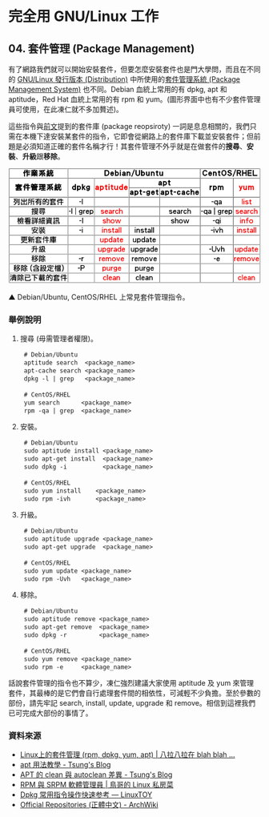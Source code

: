 # 完全用 GNU/Linux 工作
 
## 04. 套件管理 (Package Management)

有了網路我們就可以開始安裝套件，但要怎麼安裝套件也是門大學問，而且在不同的 [GNU/Linux 發行版本 (Distribution)](http://zh.wikipedia.org/wiki/Linux%E5%8F%91%E8%A1%8C%E7%89%88) 中所使用的[套件管理系統 (Package Management System)](http://en.wikipedia.org/wiki/Package_management_system) 也不同。Debian 血統上常用的有 dpkg, apt 和 aptitude，Red Hat 血統上常用的有 rpm 和 yum。(圖形界面中也有不少套件管理員可使用，在此凍仁就不多加贅述)。

這些指令與[前文](03.network-setting.md)提到的套件庫 (package reopsiroty) 一詞是息息相關的，我們只需在本機下達安裝某套件的指令，它即會從網路上的套件庫下載並安裝套件；但前題是必須知道正確的套件名稱才行！其套件管理不外乎就是在做套件的**搜尋**、**安裝**、**升級**跟**移除**。

<!--
<table cols="7" cellspacing="0" border="1"> <colgroup ></colgroup> <colgroup ></colgroup> <colgroup span="2" ></colgroup> <colgroup ></colgroup> <colgroup ></colgroup> <colgroup ></colgroup>
	<tbody>
		<tr>
			<th align="CENTER" valign="MIDDLE">作業系統</th>
			<th colspan="4" align="CENTER" valign="MIDDLE">Debian/Ubuntu</th>
			<th colspan="2" align="CENTER" valign="MIDDLE">CentOS/RHEL</th>
		</tr>
		<tr>
			<th rowspan="2" align="CENTER" valign="MIDDLE">套件管理系統</th>
			<th rowspan="2" align="CENTER" valign="MIDDLE">dpkg</th>
			<th rowspan="2" align="CENTER" valign="MIDDLE"><font color="#ff0000">aptitude</font></th>
			<th colspan="2" align="CENTER" valign="MIDDLE">apt</th>
			<th rowspan="2" align="CENTER" valign="MIDDLE">rpm</th>
			<th rowspan="2" align="CENTER" valign="MIDDLE"><font color="#ff0000">yum</font></th>
		</tr>
		<tr>
			<th align="CENTER" valign="MIDDLE">apt-get</th>
			<th align="CENTER" valign="MIDDLE">apt-cache</th>
		</tr>
		<tr>
			<td align="CENTER" valign="MIDDLE">列出所有的套件</td>
			<td align="CENTER" valign="MIDDLE">-l</td>
			<td align="CENTER" valign="MIDDLE"><br /></td>
			<td align="CENTER" valign="MIDDLE"><br /></td>
			<td align="CENTER" valign="MIDDLE"><br /></td>
			<td align="CENTER" valign="MIDDLE">-qa</td>
			<td align="CENTER" valign="MIDDLE"><font color="#ff0000">list</font></td>
		</tr>
		<tr>
			<td align="CENTER" valign="MIDDLE">搜尋</td>
			<td align="CENTER" valign="MIDDLE">-l | grep</td>
			<td align="CENTER" valign="MIDDLE"><font color="#ff0000">search</font></td>
			<td align="CENTER" valign="MIDDLE"><br /></td>
			<td align="CENTER" valign="MIDDLE">search</td>
			<td align="CENTER" valign="MIDDLE">-qa | grep</td>
			<td align="CENTER" valign="MIDDLE"><font color="#ff0000">search</font></td>
		</tr>
		<tr>
			<td align="CENTER" valign="MIDDLE">檢看詳細資訊</td>
			<td align="CENTER" valign="MIDDLE">-I</td>
			<td align="CENTER" valign="MIDDLE"><font color="#ff0000">show</font></td>
			<td align="CENTER" valign="MIDDLE"><br /></td>
			<td align="CENTER" valign="MIDDLE">show</td>
			<td align="CENTER" valign="MIDDLE">-qi</td>
			<td align="CENTER" valign="MIDDLE"><font color="#ff0000">info</font></td>
		</tr>
		<tr>
			<td align="CENTER" valign="MIDDLE">安裝</td>
			<td align="CENTER" valign="MIDDLE">-i</td>
			<td align="CENTER" valign="MIDDLE"><font color="#ff0000">install</font></td>
			<td align="CENTER" valign="MIDDLE">install</td>
			<td align="CENTER" valign="MIDDLE"><br /></td>
			<td align="CENTER" valign="MIDDLE">-ivh</td>
			<td align="CENTER" valign="MIDDLE"><font color="#ff0000">install</font></td>
		</tr>
		<tr>
			<td align="CENTER" valign="MIDDLE">更新套件庫</td>
			<td align="CENTER" valign="MIDDLE"><br /></td>
			<td align="CENTER" valign="MIDDLE"><font color="#ff0000">update</font></td>
			<td align="CENTER" valign="MIDDLE">update</td>
			<td align="CENTER" valign="MIDDLE"><br /></td>
			<td align="CENTER" valign="MIDDLE"><br /></td>
			<td align="CENTER" valign="MIDDLE"><br /></td>
		</tr>
		<tr>
			<td align="CENTER" valign="MIDDLE">升級</td>
			<td align="CENTER" valign="MIDDLE"><br /></td>
			<td align="CENTER" valign="MIDDLE"><font color="#ff0000">upgrade</font></td>
			<td align="CENTER" valign="MIDDLE">upgrade</td>
			<td align="CENTER" valign="MIDDLE"><br /></td>
			<td align="CENTER" valign="MIDDLE">-Uvh</td>
			<td align="CENTER" valign="MIDDLE"><font color="#ff0000">update</font></td>
		</tr>
		<tr>
			<td align="CENTER" valign="MIDDLE">移除</td>
			<td align="CENTER" valign="MIDDLE">-r</td>
			<td align="CENTER" valign="MIDDLE"><font color="#ff0000">remove</font></td>
			<td align="CENTER" valign="MIDDLE">remove</td>
			<td align="CENTER" valign="MIDDLE"><br /></td>
			<td align="CENTER" valign="MIDDLE">-e</td>
			<td align="CENTER" valign="MIDDLE"><font color="#ff0000">remove</font></td>
		</tr>
		<tr>
			<td align="CENTER" valign="MIDDLE">移除 (含設定檔)</td>
			<td align="CENTER" valign="MIDDLE">-P</td>
			<td align="CENTER" valign="MIDDLE"><font color="#ff0000">purge</font></td>
			<td align="CENTER" valign="MIDDLE">purge</td>
			<td align="CENTER" valign="MIDDLE"><br /></td>
			<td align="CENTER" valign="MIDDLE"><br /></td>
			<td align="CENTER" valign="MIDDLE"><br /></td>
		</tr>
		<tr>
			<td align="CENTER" valign="MIDDLE">清除已下載的套件</td>
			<td align="CENTER" valign="MIDDLE"><br /></td>
			<td align="CENTER" valign="MIDDLE"><font color="#ff0000">clean</font></td>
			<td align="CENTER" valign="MIDDLE">clean</td>
			<td align="CENTER" valign="MIDDLE"><br /></td>
			<td align="CENTER" valign="MIDDLE"><br /></td>
			<td align="CENTER" valign="MIDDLE"><font color="#ff0000">clean</font></td>
		</tr>
	</tbody>
</table>
-->

![2013-09-21-pms.png](imgs/2013-09-21-pms.png "2013-09-21-pms.png")

▲ Debian/Ubuntu, CentOS/RHEL 上常見套件管理指令。

### 舉例說明

1. 搜尋 (毋需管理者權限)。

	    # Debian/Ubuntu
	    aptitude search  <package_name>
	    apt-cache search <package_name>
	    dpkg -l | grep   <package_name>

	    # CentOS/RHEL
	    yum search		<package_name>
	    rpm -qa | grep	<package_name>

2. 安裝。

	    # Debian/Ubuntu
	    sudo aptitude install <package_name>
	    sudo apt-get install  <package_name>
	    sudo dpkg -i		  <package_name>

	    # CentOS/RHEL
	    sudo yum install	<package_name>
	    sudo rpm -ivh		<package_name>

3. 升級。

	    # Debian/Ubuntu
	    sudo aptitude upgrade <package_name>
	    sudo apt-get upgrade  <package_name>

	    # CentOS/RHEL
	    sudo yum update	<package_name>
	    sudo rpm -Uvh	<package_name>

4. 移除。

        # Debian/Ubuntu
	    sudo aptitude remove <package_name>
	    sudo apt-get remove	 <package_name>
	    sudo dpkg -r		 <package_name>

	    # CentOS/RHEL
	    sudo yum remove	<package_name>
	    sudo rpm -e		<package_name>

話說套件管理的指令也不算少，凍仁強烈建議大家使用 aptitude 及 yum 來管理套件，其最棒的是它們會自行處理套件間的相依性，可減輕不少負擔。至於參數的部份，請先牢記 search, install, update, upgrade 和 remove。相信到這裡我們已可完成大部份的事情了。

### 資料來源

- [Linux上的套件管理 (rpm, dpkg, yum, apt) | 八拉八拉在 blah blah ...](http://blog.roodo.com/schonrosemary/archives/4362693.html)
- [apt 用法教學 - Tsung's Blog](http://blog.longwin.com.tw/2005/05/use_apt/)
- [APT 的 clean 與 autoclean 差異 - Tsung's Blog](http://blog.longwin.com.tw/2012/05/apt-clean-autoclean-diff-2012/)
- [RPM 與 SRPM 軟體管理員 | 鳥哥的 Linux 私房菜](http://linux.vbird.org/linux_basic/0520rpm_and_srpm.php)
- [Dpkg 常用指令操作快速参考 — LinuxTOY](http://linuxtoy.org/archives/dpkg_reference.html)
- [Official Repositories (正體中文) - ArchWiki](https://wiki.archlinux.org/index.php/Official_Repositories_(%E6%AD%A3%E9%AB%94%E4%B8%AD%E6%96%87))

